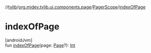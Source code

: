 //[tvlib](../../../index.md)/[org.mjdev.tvlib.ui.components.page](../index.md)/[PagerScope](index.md)/[indexOfPage](index-of-page.md)

# indexOfPage

[androidJvm]\
fun [indexOfPage](index-of-page.md)(page: [Page](../-page/index.md)?): [Int](https://kotlinlang.org/api/latest/jvm/stdlib/kotlin/-int/index.html)
